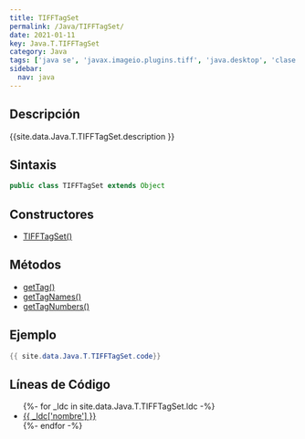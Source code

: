 ```yaml
---
title: TIFFTagSet
permalink: /Java/TIFFTagSet/
date: 2021-01-11
key: Java.T.TIFFTagSet
category: Java
tags: ['java se', 'javax.imageio.plugins.tiff', 'java.desktop', 'clase java', 'Java 9']
sidebar: 
  nav: java
---
```


## Descripción
{{site.data.Java.T.TIFFTagSet.description }}

## Sintaxis
~~~java
public class TIFFTagSet extends Object
~~~

## Constructores
* [TIFFTagSet()](/Java/TIFFTagSet/TIFFTagSet/)

## Métodos
* [getTag()](/Java/TIFFTagSet/getTag)
* [getTagNames()](/Java/TIFFTagSet/getTagNames)
* [getTagNumbers()](/Java/TIFFTagSet/getTagNumbers)

## Ejemplo
~~~java
{{ site.data.Java.T.TIFFTagSet.code}}
~~~

## Líneas de Código
<ul>
{%- for _ldc in site.data.Java.T.TIFFTagSet.ldc -%}
   <li>
       <a href="{{_ldc['url'] }}">{{ _ldc['nombre'] }}</a>
   </li>
{%- endfor -%}
</ul>
